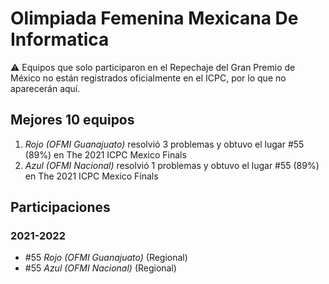 # Olimpiada Femenina Mexicana De Informatica

:warning: Equipos que solo participaron en el Repechaje del Gran Premio de México no están registrados oficialmente en el ICPC, por lo que no aparecerán aquí.

## Mejores 10 equipos

1. _Rojo (OFMI Guanajuato)_ resolvió 3 problemas y obtuvo el lugar #55 (89%) en The 2021 ICPC Mexico Finals
1. _Azul (OFMI Nacional)_ resolvió 1 problemas y obtuvo el lugar #55 (89%) en The 2021 ICPC Mexico Finals

## Participaciones

### 2021-2022

- #55 _Rojo (OFMI Guanajuato)_ (Regional)
- #55 _Azul (OFMI Nacional)_ (Regional)



